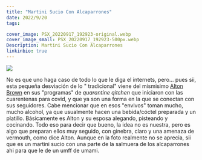 ```yaml
---
title: "Martini Sucio Con Alcaparrones"
date: 2022/9/20
tags:

cover_image: PSX_20220917_192923-original.webp
cover_image_small: PSX_20220917_192923-500px.webp
Description: Martini Sucio Con Alcaparrones
linkinbio: true
---
```


[![](PSX_20220917_192923-800px.webp)](PSX_20220917_192923-original.webp)

No es que uno haga caso de todo lo que le diga el internets, pero... pues sii, esta pequeña desviación de lo " tradicional" viene del mismisimo <a href="https://www.altonbrown.com">Alton Brown</a> en sus "programas" de *quarantine qitchen* que iniciaron con las cuarentenas para covid, y que ya son una forma en la que se conectan con sus seguidores. Cabe mencionar que en esos "envivos" toman mucho, mucho alcohol, ya que usualmente hacen una bebida/cóctel preparada y un platillo. Básicamente es Alton y su esposa alegando, pisteando y cocinando. Todo eso para decir que bueno, la idea no es nuestra, pero es algo que preparan ellos muy seguido, con ginebra, claro y una amenaza de vermouth, como dice Alton. Aunque en la foto realmente no se aprecia, sii que es un martini sucio con una parte de la salmuera  de los alcaparrones ahi para que le de un umff de umami.
